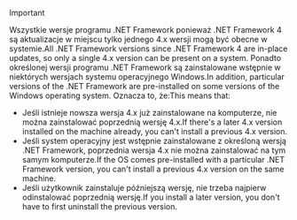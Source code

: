 
> [!IMPORTANT]
> <span data-ttu-id="535f2-101">Wszystkie wersje programu .NET Framework ponieważ .NET Framework 4 są aktualizacje w miejscu tylko jednego 4.x wersji mogą być obecne w systemie.</span><span class="sxs-lookup"><span data-stu-id="535f2-101">All .NET Framework versions since .NET Framework 4 are in-place updates, so only a single 4.x version can be present on a system.</span></span> <span data-ttu-id="535f2-102">Ponadto określonej wersji programu .NET Framework są zainstalowane wstępnie w niektórych wersjach systemu operacyjnego Windows.</span><span class="sxs-lookup"><span data-stu-id="535f2-102">In addition, particular versions of the .NET Framework are pre-installed on some versions of the Windows operating system.</span></span> <span data-ttu-id="535f2-103">Oznacza to, że:</span><span class="sxs-lookup"><span data-stu-id="535f2-103">This means that:</span></span>
>
> - <span data-ttu-id="535f2-104">Jeśli istnieje nowsza wersja 4.x już zainstalowane na komputerze, nie można zainstalować poprzednią wersję 4.x.</span><span class="sxs-lookup"><span data-stu-id="535f2-104">If there's a later 4.x version installed on the machine already, you can't install a previous 4.x version.</span></span>
> - <span data-ttu-id="535f2-105">Jeśli system operacyjny jest wstępnie zainstalowane z określoną wersją .NET Framework, poprzednia wersja 4.x nie można zainstalować na tym samym komputerze.</span><span class="sxs-lookup"><span data-stu-id="535f2-105">If the OS comes pre-installed with a particular .NET Framework version, you can't install a previous 4.x version on the same machine.</span></span>
> - <span data-ttu-id="535f2-106">Jeśli użytkownik zainstaluje późniejszą wersję, nie trzeba najpierw odinstalować poprzednią wersję.</span><span class="sxs-lookup"><span data-stu-id="535f2-106">If you install a later version, you don't have to first uninstall the previous version.</span></span>


